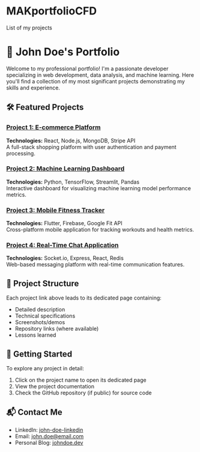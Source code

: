 # MAKportfolioCFD
List of my projects

# 🚀 John Doe's Portfolio

Welcome to my professional portfolio! I'm a passionate developer specializing in web development, data analysis, and machine learning. Here you'll find a collection of my most significant projects demonstrating my skills and experience.

## 🛠️ Featured Projects

### [Project 1: E-commerce Platform](./projects/ecommerce-platform.md)
**Technologies:** React, Node.js, MongoDB, Stripe API  
A full-stack shopping platform with user authentication and payment processing.

### [Project 2: Machine Learning Dashboard](./projects/ml-dashboard.md) 
**Technologies:** Python, TensorFlow, Streamlit, Pandas  
Interactive dashboard for visualizing machine learning model performance metrics.

### [Project 3: Mobile Fitness Tracker](./projects/fitness-tracker.md)
**Technologies:** Flutter, Firebase, Google Fit API  
Cross-platform mobile application for tracking workouts and health metrics.

### [Project 4: Real-Time Chat Application](./projects/chat-app.md)
**Technologies:** Socket.io, Express, React, Redis  
Web-based messaging platform with real-time communication features.

## 📂 Project Structure
Each project link above leads to its dedicated page containing:
- Detailed description
- Technical specifications
- Screenshots/demos
- Repository links (where available)
- Lessons learned

## 🚀 Getting Started
To explore any project in detail:
1. Click on the project name to open its dedicated page
2. View the project documentation
3. Check the GitHub repository (if public) for source code

## 📬 Contact Me
- LinkedIn: [john-doe-linkedin](https://linkedin.com/in/john-doe)
- Email: john.doe@email.com
- Personal Blog: [johndoe.dev](https://johndoe.dev)
